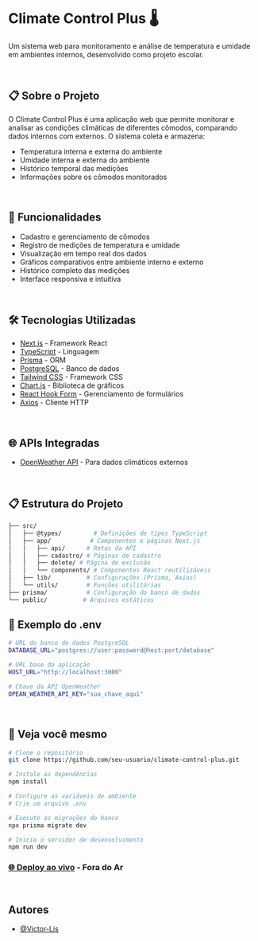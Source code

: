 # Climate Control Plus 🌡️

Um sistema web para monitoramento e análise de temperatura e umidade em ambientes internos, desenvolvido como projeto escolar.

<br>

## 📋 Sobre o Projeto

O Climate Control Plus é uma aplicação web que permite monitorar e analisar as condições climáticas de diferentes cômodos, comparando dados internos com externos. O sistema coleta e armazena:

- Temperatura interna e externa do ambiente
- Umidade interna e externa do ambiente 
- Histórico temporal das medições
- Informações sobre os cômodos monitorados

<br>

## 🚀 Funcionalidades

- Cadastro e gerenciamento de cômodos
- Registro de medições de temperatura e umidade
- Visualização em tempo real dos dados
- Gráficos comparativos entre ambiente interno e externo
- Histórico completo das medições
- Interface responsiva e intuitiva

<br>

## 🛠️ Tecnologias Utilizadas

- [Next.js](https://nextjs.org/) - Framework React
- [TypeScript](https://www.typescriptlang.org/) - Linguagem
- [Prisma](https://www.prisma.io/) - ORM
- [PostgreSQL](https://www.postgresql.org/) - Banco de dados
- [Tailwind CSS](https://tailwindcss.com/) - Framework CSS
- [Chart.js](https://www.chartjs.org/) - Biblioteca de gráficos
- [React Hook Form](https://react-hook-form.com/) - Gerenciamento de formulários
- [Axios](https://axios-http.com/) - Cliente HTTP

<br>

## 🌐 APIs Integradas

- [OpenWeather API](https://openweathermap.org/) - Para dados climáticos externos

<br>

## 📋 Estrutura do Projeto
```bash
├── src/
│   ├── @types/         # Definições de tipos TypeScript
│   ├── app/           # Componentes e páginas Next.js
│   │   ├── api/      # Rotas da API
│   │   ├── cadastro/ # Páginas de cadastro
│   │   ├── delete/ # Página de exclusão
│   │   └── components/ # Componentes React reutilizáveis
│   ├── lib/          # Configurações (Prisma, Axios)
│   └── utils/        # Funções utilitárias
├── prisma/           # Configuração do banco de dados
└── public/          # Arquivos estáticos
```

## 🔧 Exemplo do .env
```bash
# URL do banco de dados PostgreSQL
DATABASE_URL="postgres://user:password@host:port/database"

# URL base da aplicação
HOST_URL="http://localhost:3000"

# Chave da API OpenWeather
OPEAN_WEATHER_API_KEY="sua_chave_aqui"
```

<br>

## 👀 Veja você mesmo

```bash
# Clone o repositório
git clone https://github.com/seu-usuario/climate-control-plus.git

# Instale as dependências
npm install

# Configure as variáveis de ambiente
# Crie um arquivo .env

# Execute as migrações do banco
npx prisma migrate dev

# Inicie o servidor de desenvolvimento
npm run dev
```

### [🌐 Deploy ao vivo](https://climate-control-plus-by-dev-victor.vercel.app/) - Fora do Ar

<br>

## Autores
- [@Victor-Lis](https://www.linkedin.com/in/victor-lis-bronzo/)

